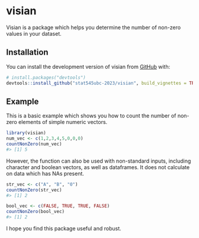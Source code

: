 
<!-- README.md is generated from README.Rmd. Please edit that file -->

# visian

<!-- badges: start -->
<!-- badges: end -->

Visian is a package which helps you determine the number of non-zero
values in your dataset.

## Installation

You can install the development version of visian from
[GitHub](https://github.com/) with:

``` r
# install.packages("devtools")
devtools::install_github("stat545ubc-2023/visian", build_vignettes = TRUE)
```

## Example

This is a basic example which shows you how to count the number of
non-zero elements of simple numeric vectors.

``` r
library(visian)
num_vec <- c(1,2,3,4,5,0,0,0)
countNonZero(num_vec)
#> [1] 5
```

However, the function can also be used with non-standard inputs,
including character and boolean vectors, as well as dataframes. It does
not calculate on data which has NAs present.

``` r
str_vec <- c("A", "B", "0")
countNonZero(str_vec)
#> [1] 2

bool_vec <- c(FALSE, TRUE, TRUE, FALSE)
countNonZero(bool_vec)
#> [1] 2
```

I hope you find this package useful and robust.
